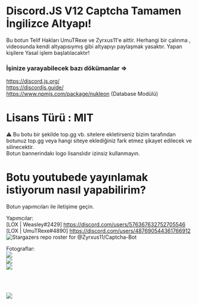 # Discord.JS V12 Captcha Tamamen İngilizce Altyapı!

Bu botun Telif Hakları UmuTRexe ve Zyrxus11'e aittir. Herhangi bir çalınma , videosunda kendi altyapısıymış gibi altyapıyı paylaşmak yasaktır. Yapan kişilere Yasal işlem başlatılacaktır!

### İşinize yarayabilecek bazı dökümanlar =>
https://discord.js.org/<br>
https://discordjs.guide/ <br>
https://www.npmjs.com/package/nukleon (Database Modülü)

# Lisans Türü : MIT

⚠️ Bu botu bir şekilde top.gg vb. sitelere ekletirseniz bizim tarafından botunuz top.gg veya hangi siteye eklediğiniz fark etmez şikayet edilecek ve silinecektir.
<br>
Botun bannerindakı logo lisanslıdır izinsiz kullanmayın.

# Botu youtubede yayınlamak istiyorum nasıl yapabilirim?

Botun yapımcıları ile iletişime geçin.


Yapımcılar: <br>
[LOX | Weasley#2429] https://discord.com/users/576367632752705546 <br>
[LOX | UmuTRexe#4890] https://discord.com/users/487690544361766912 <br>
<img src="https://avatars.githubusercontent.com/u/57047947?v=4" alt="Stargazers repo roster for @Zyrxus11/Captcha-Bot" data-canonical-src="https://reporoster.com/Zyrxus11/Captcha-Bot" style="max-width: 100%;">


Fotograflar: <br>
![](https://cdn.discordapp.com/attachments/963171575270613082/964131726727184414/unknown.png) <br>
![](https://cdn.discordapp.com/attachments/963171575270613082/964131761770598450/unknown.png) <br>
![](https://cdn.discordapp.com/attachments/963171575270613082/964131797447352401/unknown.png) <br>

<br><br>

![](https://cdn.discordapp.com/attachments/963171575270613082/963376746135187466/codeeee.png)

